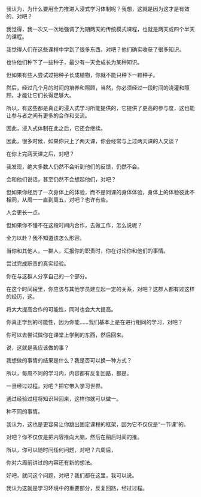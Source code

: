我认为，为什么要用全力推进入浸式学习体制呢？我想，这就是因为这才是有效的，对吧？

我觉得，我一次又一次地强调了为期两天的传统模式课程，也就是两天或四个半天的课程。

我觉得人们在这些课程中学到了很多东西，对吧？他们确实收获了很多知识。

也许他们种下了一些种子，最少有一天会成长为某种知识。

但如果有些人尝试过把种子长成植物，你就不能只种下一颗种子。

然后，经过几个月的时间的培养和照顾，当然，你必须经过一段时间的浇灌和照顾，才能让它们长得足够大。

所以，有这些都是真正的浸入式学习所能提供的，它提供了更高的参与度，这也能让参与者之间有更多的合作和交流。

因此，浸入式体制在此之后，它还会继续。

因此，很多时候，如果你只上了两天课，你会经常与上过两天课的人交谈？

在你上完两天课之后，对吧？

我发现，绝大多数人仍然不会听到他们的反馈，仍然不会。

会和他们说话，甚至仍然不会想起他们，对吧？

但如果你经历了一次身体上的体验，而不是同课的身体体验，身体上的体验彼此不相同，从周一一直到周五，对吧？也许有些。

人会更长一点。

但如果你不懂不在这段时间内合作，去做工作，怎么说呢？

全力以赴？我不知道该怎么形容。

当你和其他人，一群人，汇报你的职责时，你在讨论你和他们的事情。

尝试完成职责的真实经验。

你在与这群人分享自己的一个部分。

在这个时间段里，你应该与其他学员建立起一定的关系，对吧？这群人都有过这样的经历，这。

将大大提高合作的可能性，同时也会大大提高。

你真正学到的可能性，因为你能……我们基本上是在进行相同的学习，对吧？

你可以去尝试做你在课堂上学到的东西，然后回来。

说，这就是我应该做的事？

我想做的事情的结果是什么？我是否可以换一种方式？

所以，每周不同的学习内，内容都有反复回路，都是。

一旦经过过程，对吧？把它带入学习世界。

通过经验过程将知识带回来，这样你就可以做一。

种不同的事情。

我认为，这也是更容易让你跳出固定课程的框架，因为它不仅仅是“一节课”的。

对吧？你不仅仅是把内容推向大脑，然后在稍后时间的推。

所以，你可以随时问任何问题，对吧？六周后，

你对六周前讲过的内容还有新的想法。

好吧，就问这个问题，对吧？我们都在这里，我可以说。

我认为这就是学习环境中的重要部分，反复回路，经过过程。